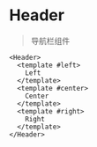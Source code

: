 <script setup>
import { Header1, Header2, Header3, Header4, Header5, Header6, Header7 } from '../../src/components/index.js'

const headers = [Header1, Header2, Header3, Header4, Header5, Header6, Header7]

</script>

# Header

> 导航栏组件

```vue
<Header>
  <template #left>
    Left
  </template>
  <template #center>
    Center
  </template>
  <template #right>
    Right
  </template>
</Header>
```

<template v-for="(Component, index) in headers" :key="index">

## Header{{ index + 1 }}

<div class="relative w-full transform-scale-100 h-[60px]">
  <component :is="Component">
    <template #left>Left</template>
    <template #center>Center</template>
    <template #right>Right</template>
  </component>
</div>

</template>
